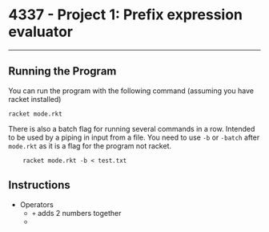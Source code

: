 # 4337 - Project 1: Prefix expression evaluator 

---

## Running the Program 

You can run the program with the following command (assuming you have racket installed)

```
racket mode.rkt
```

There is also a batch flag for running several commands in a row. Intended to be used by a piping in input from a file.
You need to use `-b` or `-batch` after `mode.rkt` as it is a flag for the program not racket.

```
    racket mode.rkt -b < test.txt
```

## Instructions 

- Operators
  - `+` adds 2 numbers together
  - 
